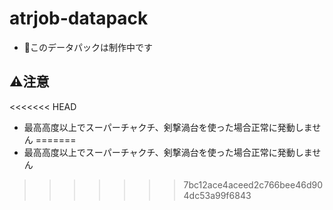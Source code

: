 # atrjob-datapack
- 🔧このデータパックは制作中です
## ⚠注意
<<<<<<< HEAD
- 最高高度以上でスーパーチャクチ、剣撃渦台を使った場合正常に発動しません
=======
- 最高高度以上でスーパーチャクチ、剣撃渦台を使った場合正常に発動しません
>>>>>>> 7bc12ace4aceed2c766bee46d904dc53a99f6843
